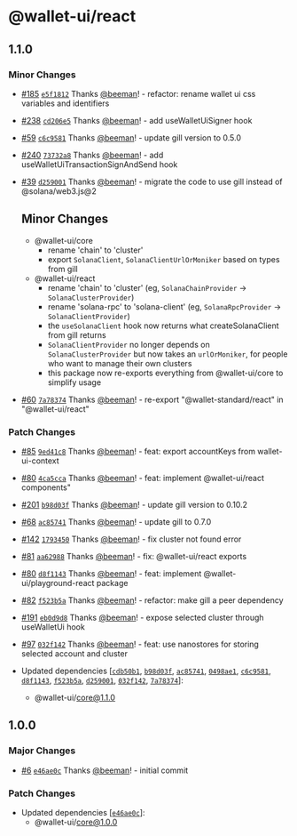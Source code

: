 # @wallet-ui/react

## 1.1.0

### Minor Changes

- [#185](https://github.com/wallet-ui/wallet-ui/pull/185) [`e5f1812`](https://github.com/wallet-ui/wallet-ui/commit/e5f181250b2466f1b37d401760aa3f2a49f91284) Thanks [@beeman](https://github.com/beeman)! - refactor: rename wallet ui css variables and identifiers

- [#238](https://github.com/wallet-ui/wallet-ui/pull/238) [`cd206e5`](https://github.com/wallet-ui/wallet-ui/commit/cd206e595b96581db17bd2bb3c6a5e7e7fa35fe2) Thanks [@beeman](https://github.com/beeman)! - add useWalletUiSigner hook

- [#59](https://github.com/wallet-ui/wallet-ui/pull/59) [`c6c9581`](https://github.com/wallet-ui/wallet-ui/commit/c6c9581bc2700dca1758e46fb2ca835627aa830d) Thanks [@beeman](https://github.com/beeman)! - update gill version to 0.5.0

- [#240](https://github.com/wallet-ui/wallet-ui/pull/240) [`73732a8`](https://github.com/wallet-ui/wallet-ui/commit/73732a8b85b9c19df16db500ef538223b085cbf1) Thanks [@beeman](https://github.com/beeman)! - add useWalletUiTransactionSignAndSend hook

- [#39](https://github.com/wallet-ui/wallet-ui/pull/39) [`d259001`](https://github.com/wallet-ui/wallet-ui/commit/d259001d8775f6290767a014c2e086b97b790747) Thanks [@beeman](https://github.com/beeman)! - migrate the code to use gill instead of @solana/web3.js@2

    ## Minor Changes

    - @wallet-ui/core
        - rename 'chain' to 'cluster'
        - export `SolanaClient`, `SolanaClientUrlOrMoniker` based on types from gill
    - @wallet-ui/react
        - rename 'chain' to 'cluster' (eg, `SolanaChainProvider` -> `SolanaClusterProvider`)
        - rename 'solana-rpc' to 'solana-client' (eg, `SolanaRpcProvider` -> `SolanaClientProvider`)
        - the `useSolanaClient` hook now returns what createSolanaClient from gill returns
        - `SolanaClientProvider` no longer depends on `SolanaClusterProvider` but now takes an `urlOrMoniker`, for people
          who want to manage their own clusters
        - this package now re-exports everything from @wallet-ui/core to simplify usage

- [#60](https://github.com/wallet-ui/wallet-ui/pull/60) [`7a78374`](https://github.com/wallet-ui/wallet-ui/commit/7a78374c04e1e5b51e3e7adb3dc2b640d5a334cf) Thanks [@beeman](https://github.com/beeman)! - re-export "@wallet-standard/react" in "@wallet-ui/react"

### Patch Changes

- [#85](https://github.com/wallet-ui/wallet-ui/pull/85) [`9ed41c8`](https://github.com/wallet-ui/wallet-ui/commit/9ed41c8cfc7798926e77c430aab7ac5ac124a36f) Thanks [@beeman](https://github.com/beeman)! - feat: export accountKeys from wallet-ui-context

- [#80](https://github.com/wallet-ui/wallet-ui/pull/80) [`4ca5cca`](https://github.com/wallet-ui/wallet-ui/commit/4ca5cca2538341fc98eb79f0df9af1ca4a014bc8) Thanks [@beeman](https://github.com/beeman)! - feat: implement @wallet-ui/react components"

- [#201](https://github.com/wallet-ui/wallet-ui/pull/201) [`b98d03f`](https://github.com/wallet-ui/wallet-ui/commit/b98d03f6cfe4a242a5b7c5d813e8541b28469755) Thanks [@beeman](https://github.com/beeman)! - update gill version to 0.10.2

- [#68](https://github.com/wallet-ui/wallet-ui/pull/68) [`ac85741`](https://github.com/wallet-ui/wallet-ui/commit/ac8574146f516a0184dcb8a83228e1b0cd1228cf) Thanks [@beeman](https://github.com/beeman)! - update gill to 0.7.0

- [#142](https://github.com/wallet-ui/wallet-ui/pull/142) [`1793450`](https://github.com/wallet-ui/wallet-ui/commit/1793450839f4723ffeb55a74f6fd757dc01bb658) Thanks [@beeman](https://github.com/beeman)! - fix cluster not found error

- [#81](https://github.com/wallet-ui/wallet-ui/pull/81) [`aa62988`](https://github.com/wallet-ui/wallet-ui/commit/aa629887506fdaf6a6ab49f0f483052733c2e7f1) Thanks [@beeman](https://github.com/beeman)! - fix: @wallet-ui/react exports

- [#80](https://github.com/wallet-ui/wallet-ui/pull/80) [`d8f1143`](https://github.com/wallet-ui/wallet-ui/commit/d8f1143d539fca3eb15706216a5e11668ef5a6b3) Thanks [@beeman](https://github.com/beeman)! - feat: implement @wallet-ui/playground-react package

- [#82](https://github.com/wallet-ui/wallet-ui/pull/82) [`f523b5a`](https://github.com/wallet-ui/wallet-ui/commit/f523b5a76808329eb0945008254de7f4a3f691e0) Thanks [@beeman](https://github.com/beeman)! - refactor: make gill a peer dependency

- [#191](https://github.com/wallet-ui/wallet-ui/pull/191) [`eb0d9d8`](https://github.com/wallet-ui/wallet-ui/commit/eb0d9d845c9cb8173896aa4937dce45735fb3750) Thanks [@beeman](https://github.com/beeman)! - expose selected cluster through useWalletUi hook

- [#97](https://github.com/wallet-ui/wallet-ui/pull/97) [`032f142`](https://github.com/wallet-ui/wallet-ui/commit/032f1422e6e6214c1d1825a0233975a9c6cee397) Thanks [@beeman](https://github.com/beeman)! - feat: use nanostores for storing selected account and cluster

- Updated dependencies [[`cdb50b1`](https://github.com/wallet-ui/wallet-ui/commit/cdb50b1bb7a91f81e23a7df9f52cafa040b00618), [`b98d03f`](https://github.com/wallet-ui/wallet-ui/commit/b98d03f6cfe4a242a5b7c5d813e8541b28469755), [`ac85741`](https://github.com/wallet-ui/wallet-ui/commit/ac8574146f516a0184dcb8a83228e1b0cd1228cf), [`0498ae1`](https://github.com/wallet-ui/wallet-ui/commit/0498ae161983058b0ec7bbc60e55deebed5a6db3), [`c6c9581`](https://github.com/wallet-ui/wallet-ui/commit/c6c9581bc2700dca1758e46fb2ca835627aa830d), [`d8f1143`](https://github.com/wallet-ui/wallet-ui/commit/d8f1143d539fca3eb15706216a5e11668ef5a6b3), [`f523b5a`](https://github.com/wallet-ui/wallet-ui/commit/f523b5a76808329eb0945008254de7f4a3f691e0), [`d259001`](https://github.com/wallet-ui/wallet-ui/commit/d259001d8775f6290767a014c2e086b97b790747), [`032f142`](https://github.com/wallet-ui/wallet-ui/commit/032f1422e6e6214c1d1825a0233975a9c6cee397), [`7a78374`](https://github.com/wallet-ui/wallet-ui/commit/7a78374c04e1e5b51e3e7adb3dc2b640d5a334cf)]:
    - @wallet-ui/core@1.1.0

## 1.0.0

### Major Changes

- [#6](https://github.com/wallet-ui/wallet-ui/pull/6) [`e46ae0c`](https://github.com/wallet-ui/wallet-ui/commit/e46ae0cc18f5be5467548d4e13ab3fc5fc65a1f4) Thanks [@beeman](https://github.com/beeman)! - initial commit

### Patch Changes

- Updated dependencies [[`e46ae0c`](https://github.com/wallet-ui/wallet-ui/commit/e46ae0cc18f5be5467548d4e13ab3fc5fc65a1f4)]:
    - @wallet-ui/core@1.0.0
